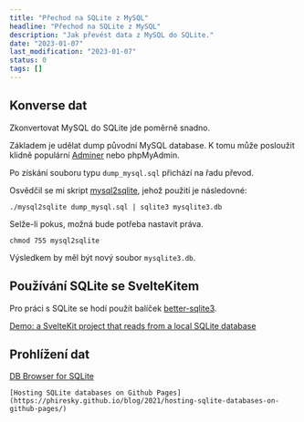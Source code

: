 ```yaml
---
title: "Přechod na SQLite z MySQL"
headline: "Přechod na SQLite z MySQL"
description: "Jak převést data z MySQL do SQLite."
date: "2023-01-07"
last_modification: "2023-01-07"
status: 0
tags: []
---
```


## Konverse dat

Zkonvertovat MySQL do SQLite jde poměrně snadno.

Základem je udělat dump původní MySQL database. K tomu může posloužit klidně populární [Adminer](https://www.adminer.org/cs/) nebo phpMyAdmin.

Po získání souboru typu `dump_mysql.sql` přichází na řadu převod.

Osvědčil se mi skript [mysql2sqlite](https://github.com/dumblob/mysql2sqlite), jehož použití je následovné:

```
./mysql2sqlite dump_mysql.sql | sqlite3 mysqlite3.db
```

Selže-li pokus, možná bude potřeba nastavit práva.

```
chmod 755 mysql2sqlite
```

Výsledkem by měl být nový soubor `mysqlite3.db`.

## Používání SQLite se SvelteKitem

Pro práci s SQLite se hodí použít balíček [better-sqlite3](https://github.com/WiseLibs/better-sqlite3).

[Demo: a SvelteKit project that reads from a local SQLite database](https://github.com/kisaragi-hiu/demo-sveltekit-sqlite)

## Prohlížení dat

[DB Browser for SQLite](https://sqlitebrowser.org)

    [Hosting SQLite databases on Github Pages](https://phiresky.github.io/blog/2021/hosting-sqlite-databases-on-github-pages/)